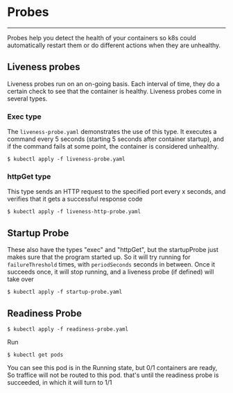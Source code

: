 
# Probes
---

Probes help you detect the health of your containers so k8s could automatically restart them 
or do different actions when they are unhealthy.

## Liveness probes
Liveness probes run on an on-going basis. Each interval of time, they do a certain check
to see that the container is healthy.
Liveness probes come in several types.

### Exec type
The `liveness-probe.yaml` demonstrates the use of this type. It executes a command 
every 5 seconds (starting 5 seconds after container startup), and if the command fails
at some point, the container is considered unhealthy.

```
$ kubectl apply -f liveness-probe.yaml
```

### httpGet type
This type sends an HTTP request to the specified port every x seconds, and verifies that it gets a successful
response code

```
$ kubectl apply -f liveness-http-probe.yaml
```

## Startup Probe
These also have the types "exec" and "httpGet", but the startupProbe just makes sure that the program started up.
So it will try running for `failureThreshold` times, with `periodSeconds` seconds in between. Once it succeeds once,
it will stop running, and a liveness probe (if defined) will take over

```
$ kubectl apply -f startup-probe.yaml
```

## Readiness Probe

```
$ kubectl apply -f readiness-probe.yaml
```

Run 
```
$ kubectl get pods
```

You can see this pod is in the Running state, but 0/1 containers are ready,
So traffice will not be routed to this pod.
that's until the readiness probe is succeeded, in which it will turn to 1/1
